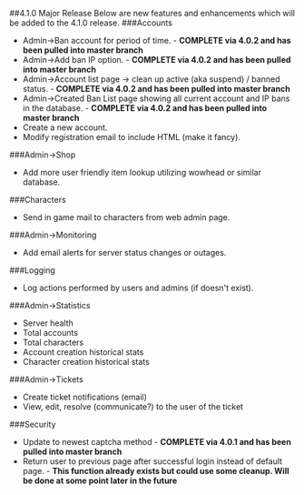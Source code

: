 ##4.1.0 Major Release
Below are new features and enhancements which will be added to the 4.1.0 release.
###Accounts
 - Admin->Ban account for period of time. - **COMPLETE via 4.0.2 and has been pulled into master branch**
 - Admin->Add ban IP option. - **COMPLETE via 4.0.2 and has been pulled into master branch**
 - Admin->Account list page -> clean up active (aka suspend) / banned status. - **COMPLETE via 4.0.2 and has been pulled into master branch**
 - Admin->Created Ban List page showing all current account and IP bans in the database. - **COMPLETE via 4.0.2 and has been pulled into master branch**
 - Create a new account.
 - Modify registration email to include HTML (make it fancy).

###Admin->Shop
 - Add more user friendly item lookup utilizing wowhead or similar database.

###Characters
 - Send in game mail to characters from web admin page.

###Admin->Monitoring
 - Add email alerts for server status changes or outages.

###Logging
 - Log actions performed by users and admins (if doesn't exist).

###Admin->Statistics
 - Server health
 - Total accounts
 - Total characters
 - Account creation historical stats
 - Character creation historical stats

###Admin->Tickets
 - Create ticket notifications (email)
 - View, edit, resolve (communicate?) to the user of the ticket

###Security
 - Update to newest captcha method - **COMPLETE via 4.0.1 and has been pulled into master branch**
 - Return user to previous page after successful login instead of default page. - **This function already exists but could use some cleanup.  Will be done at some point later in the future**